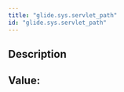 ```yaml
---
title: "glide.sys.servlet_path"
id: "glide.sys.servlet_path"
---
```

## Description



## Value: 
```

```